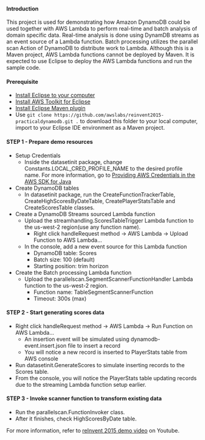 #### Introduction
This project is used for demonstrating how Amazon DynamoDB could be used together with AWS Lambda to perform real-time and batch analysis of domain specific data. Real-time analysis is done using DynamDB streams as an event source of a Lambda function. Batch processing utilizes the parallel scan Action of DynamoDB to distribute work to Lambda. Although this is a Maven project, AWS Lambda functions cannot be deployed by Maven. It is expected to use Eclipse to deploy the AWS Lambda functions and run the sample code.

#### Prerequisite
* [Install Eclipse to your computer](https://wiki.eclipse.org/Eclipse/Installation)
* [Install AWS Toolkit for Eclipse](https://aws.amazon.com/eclipse/)
* [Install Eclipse Maven plugin](http://www.eclipse.org/m2e/)
* Use `git clone https://github.com/awslabs/reinvent2015-practicaldynamodb.git .` to download this folder to your local computer, import to your Eclipse IDE environment as a Maven project.

#### STEP 1 - Prepare demo resources
* Setup Credentials
  * Inside the datasetinit package, change Constants.LOCAL_CRED_PROFILE_NAME to the desired profile name. For more information, go to [Providing AWS Credentials in the AWS SDK for Java](http://docs.aws.amazon.com/AWSSdkDocsJava/latest/DeveloperGuide/credentials.html)
* Create DynamoDB tables
  * In datasetinit package, run the CreateFunctionTrackerTable, CreateHighScoresByDateTable, CreatePlayerStatsTable and CreateScoresTable classes.
* Create a DynamoDB Streams sourced Lambda function
    * Upload the streamhandling.ScoresTableTrigger Lambda function to the us-west-2 region(use any function name).
      - Right click handleRequest method -> AWS Lambda -> Upload Function to AWS Lambda...
    * In the console, add a new event source for this Lambda function
      - DynamoDB table: Scores
      - Batch size: 100 (default)
      - Starting position: trim horizon
* Create the Batch processing Lambda function
    * Upload the parallelscan.SegmentScannerFunctionHandler Lambda function to the us-west-2 region.
      - Function name: TableSegmentScannerFunction
      - Timeout: 300s (max)

#### STEP 2 - Start generating scores data
* Right click handleRequest method -> AWS Lambda -> Run Function on AWS Lambda...
	* An insertion event will be simulated using dynamodb-event.insert.json file to insert a record
    * You will notice a new record is inserted to PlayerStats table from AWS console
* Run datasetinit.GenerateScores to simulate inserting records to the Scores table.
* From the console, you will notice the PlayerStats table updating records due to the streaming Lambda function setup earlier.

#### STEP 3 - Invoke scanner function to transform existing data
* Run the parallelscan.FunctionInvoker class.
* After it finishes, check HighScoresByDate table.

For more information, refer to [reInvent 2015 demo video](https://www.youtube.com/watch?v=XByPxb_VvpY) on Youtube.
